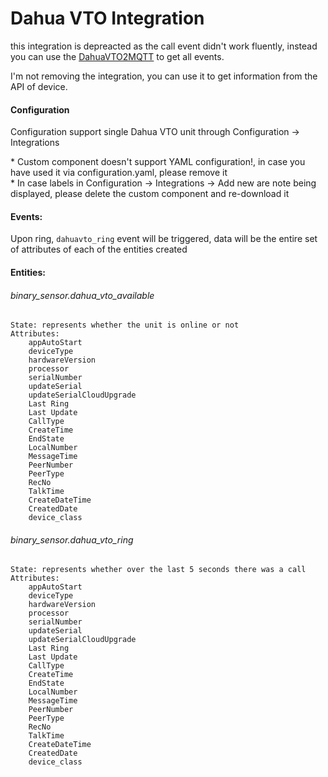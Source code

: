 # Dahua VTO Integration

this integration is depreacted as the call event didn't work fluently,
instead you can use the <a href="https://github.com/elad-bar/Dahua">DahuaVTO2MQTT</a> to get all events.

I'm not removing the integration, you can use it to get information from the API of device.

#### Configuration
Configuration support single Dahua VTO unit through Configuration -> Integrations

\* Custom component doesn't support YAML configuration!, in case you have used it via configuration.yaml, please remove it <br/>
\* In case labels in Configuration -> Integrations -> Add new are note being displayed, please delete the custom component and re-download it   

#### Events:
Upon ring, `dahuavto_ring` event will be triggered, data will be the entire set of attributes of each of the entities created

#### Entities:
###### binary_sensor.dahua_vto_available
```
State: represents whether the unit is online or not
Attributes:
    appAutoStart
    deviceType
    hardwareVersion
    processor
    serialNumber
    updateSerial
    updateSerialCloudUpgrade
    Last Ring
    Last Update
    CallType
    CreateTime
    EndState
    LocalNumber
    MessageTime
    PeerNumber
    PeerType
    RecNo
    TalkTime
    CreateDateTime
    CreatedDate
    device_class
```


###### binary_sensor.dahua_vto_ring
```
State: represents whether over the last 5 seconds there was a call
Attributes:
    appAutoStart
    deviceType
    hardwareVersion
    processor
    serialNumber
    updateSerial
    updateSerialCloudUpgrade
    Last Ring
    Last Update
    CallType
    CreateTime
    EndState
    LocalNumber
    MessageTime
    PeerNumber
    PeerType
    RecNo
    TalkTime
    CreateDateTime
    CreatedDate
    device_class
```
